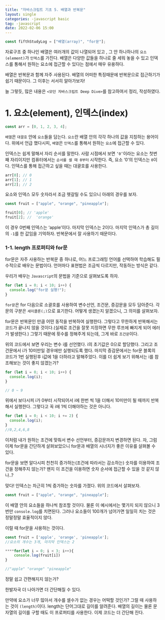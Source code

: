 ```yaml
---
title: "자바스크립트 기초 5. 배열과 반복문"
layout: single
categories: -javascript basic
tag: -javascript
date: 2022-02-06 15:00
---
```


```jsx
const fifthStudyLog = ["배열(array)", "for문"];
```

자료구조 중 하나인 배열은 여러개의 값이 나열되어 있고 , 그 안 하나하나의 `요소(element)`가 `인덱스`를 가진다. 배열은 다양한 값들을 하나로 줄 세워 놓을 수 있고 인덱스를 통해서 원하는 요소에 접근할 수 있다는 점에서 매우 유용하다.

배열은 반복문과 함께 자주 사용된다. 배열의 어떠한 특징때문에 반복문으로 접근하기가 쉽기 때문이다. 그 이후는 서서히 알아가보자!

늘 그렇듯, 많은 내용은 `<모던 자바스크립트 Deep Dive>`를 참고하여서 정리, 작성하였다.

# 1. 요소(element), 인덱스(index)

```jsx
const arr = [0, 1, 2, 3, 4];
```

`배열`은 `대괄호` 안에 `요소`들을 담는다. `요소`란 배열 안의 각각 하나의 값을 지칭하는 용어이다. 위에서 언급 했다시피, `배열`은 `인덱스`를 통해서 원하는 `요소`에 접근할 수 있다.

인덱스는 쉽게 말해서 자리 순서를 말한다. 사람 시점에서 보면 `‘0’`이라는 요소는 첫번째 자리이지만 컴퓨터에서는 `순서를 셀 때 0부터` 시작한다. 즉, 요소 ‘0’의 인덱스는 `0`이다. 인덱스를 통해 접근하고 싶을 때는 대괄호를 사용한다.

```jsx
arr[0]; // 0
arr[1]; // 1
arr[2]; // 2
```

요소와 인덱스 모두 숫자라서 조금 헷갈릴 수도 있으니 아래의 경우를 보자.

```jsx
const fruit = ["apple", "orange", "pineapple"];

fruit[0]; // 'apple'
fruit[2]; //  'orange'
```

이 경우 0번째 인덱스는 ‘apple’이다. 마지막 인덱스는 2이다. 마지막 인덱스가 총 길이의 `-1`를 한 값임을 기억하자. 반복문에서 잘 사용하기 때문이다.

### 1-1. length 프로퍼티와 for문

for문은 자주 사용하는 반복문 중 하나로, 어느 프로그래밍 언어를 선택하여 학습해도 필수적으로 배우는 문법이다. 언어마다 표현법은 조금씩 다르지만, 작동하는 방식은 같다.

우리가 배우는 `Javascript`의 문법을 기준으로 살펴보도록 하자.

```jsx
for (let i = 0; i < 10; i++) {
  console.log("for문 실행!");
}
```

`for문`은 for 다음으로 소괄호를 사용하여 변수선언, 조건문, 증감문을 모두 담아준다. 각 문의 구분은 `세미콜론(;)`으로 표기한다. 어떻게 생겼는지 알겠으니, 그 의미를 살펴보자.

for문은 반복문인 만큼 어떤 동작을 반복하여 실행한다. 그렇다고 무한하게 반복해서는 코드가 끝나지 않을 것이다.(실제로 조건을 잘못 지정하면 무한 루프에 빠지게 되어 에러가 발생한다.) 그렇기 때문에 횟수를 정해주게 되는데, 그게 바로 `조건문`이다.

위의 코드에서 보면 우리는 변수 i를 선언했다. i의 초기값은 0으로 할당했다. 그리고 조건문에서 i가 10미만일 경우에만 실행되도록 했다. 마지막 증감문에서는 for문 블록의 코드가 1번 실행된후 i값에 1을 더하라고 말해주었다. 이를 더 쉽게 보기 위해서는 i를 참조해보는 것이 좋지 않겠는가?

```jsx
for (let i = 0; i < 10; i++) {
  console.log(i);
}

// 0 ~ 9
```

위에서 보다시피 i가 0부터 시작되어서 i에 한번 씩 1을 더해서 10미만이 될 때까지 반복해서 실행한다. 그렇다고 꼭 i에 1씩 더해야하는 것은 아니다.

```jsx
for (let i = 0; i < 10; i += 2) {
  console.log(i);
}
//0,2,4,6,8
```

이처럼 내가 원하는 조건에 맞춰서 변수 선언부터, 증감문까지 변경하면 된다. 자, 그럼 이제 for문을 간단하게 살펴보았으니 for문과 배열의 시너지가 좋은 이유를 살펴볼 수 있다.

for문을 보면 알다시피 천천히 증가하는(조건에 따라서는 감소하는) 숫자를 이용하여 조건을 정해주지 않는가? 왠지 이 조건을 이용하면 숫자 순서에 접근할 수 있을 것 같지 않나..?

맞다! 인덱스는 차근히 1씩 증가하는 숫자를 가졌다. 위의 코드에서 살펴보자.

```jsx
const fruit = ["apple", "orange", "pineapple"];
```

이 배열 안의 요소들을 하나씩 참조할 것이다. 물론 이 예시에서는 몇가지 되지 않으니 3번만 `console.log`를 치면된다. 그러나 요소들이 100개가 넘어가면 일일히 치는 것은 정말정말 효율적이지 않다.

이럴 때 for문을 사용하는 것이다.

```jsx
const fruit = ['apple', 'orange', 'pineapple'];
//요소의 개수는 3개, 마지막 인덱스는 2

****for(let i = 0; i < 3; i++){
	console.log(fruit[i])
}

//"apple" "orange" "pineapple"

```

정말 쉽고 간편해지지 않는가?

한발자국 더 나아가면 더 간단해질 수 있다.

만약에 요소가 너무 많아서 개수를 셀수가 없는 경우는 어떡할 것인가? 그럴 때 사용하는 것이 `(length)`이다. length는 단어그대로 길이를 알려준다. 배열의 길이는 물론 문자열의 길이를 구할 때도 이 프로퍼티를 사용한다. 이제 코드는 더 간단해 진다.
